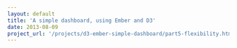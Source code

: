 ```yaml
---
layout: default
title: 'A simple dashboard, using Ember and D3'
date: 2013-08-09
project_url: '/projects/d3-ember-simple-dashboard/part5-flexibility.html'
---
```

